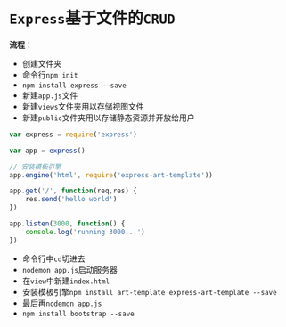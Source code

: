 # `Express`基于文件的`CRUD`

**流程**：

- 创建文件夹
- 命令行`npm init`
- `npm install express --save`
- 新建`app.js`文件
- 新建`views`文件夹用以存储视图文件 
- 新建`public`文件夹用以存储静态资源并开放给用户

```js
var express = require('express')

var app = express()

// 安装模板引擎
app.engine('html', require('express-art-template'))

app.get('/', function(req,res) {
	res.send('hello world')
})

app.listen(3000, function() {
	console.log('running 3000...')
})
```

- 命令行中`cd`切进去
- `nodemon app.js`启动服务器
- 在`view`中新建`index.html`
- 安装模板引擎`npm install art-template express-art-template --save`
- 最后再`nodemon app.js`
- `npm install bootstrap --save`













